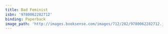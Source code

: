 ```yaml
---
title: Bad Feminist
isbn: '9780062282712'
binding: Paperback
image_path: 'http://images.booksense.com/images/712/282/9780062282712.jpg'
---
```


